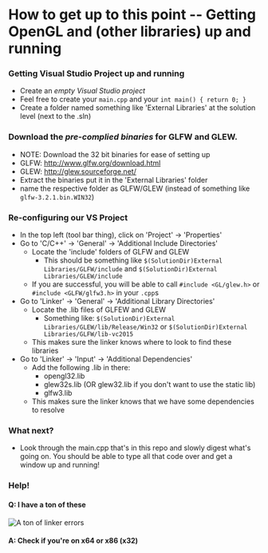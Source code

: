 # How to get up to this point -- Getting OpenGL and (other libraries) up and running

### Getting Visual Studio Project up and running
 - Create an _empty Visual Studio project_
 - Feel free to create your `main.cpp` and your `int main() { return 0; }`
 - Create a folder named something like 'External Libraries' at the solution level (next to the .sln)

### Download the _*pre-complied binaries*_ for GLFW and GLEW.
 - NOTE: Download the 32 bit binaries for ease of setting up
 - GLFW: http://www.glfw.org/download.html
 - GLEW: http://glew.sourceforge.net/
 - Extract the binaries put it in the 'External Libraries' folder
 - name the respective folder as GLFW/GLEW (instead of something like `glfw-3.2.1.bin.WIN32`)

### Re-configuring our VS Project
 - In the top left (tool bar thing), click on 'Project' -> 'Properties'
 - Go to 'C/C++' -> 'General' -> 'Additional Include Directories'
   - Locate the 'include' folders of GLFW and GLEW
      - This should be something like `$(SolutionDir)External Libraries/GLFW/include` and `$(SolutionDir)External Libraries/GLEW/include`
   - If you are successful, you will be able to call `#include <GL/glew.h>` or `#include <GLFW/glfw3.h>` in your `.cpp`s
 - Go to 'Linker' -> 'General' -> 'Additional Library Directories'
   - Locate the .lib files of GLFEW and GLEW
      - Something like: `$(SolutionDir)External Libraries/GLEW/lib/Release/Win32` or `$(SolutionDir)External Libraries/GLFW/lib-vc2015`
   - This makes sure the linker knows where to look to find these libraries
 - Go to 'Linker' -> 'Input' -> 'Additional Dependencies'
   - Add the following .lib in there:
      - opengl32.lib
      - glew32s.lib (OR glew32.lib if you don't want to use the static lib)
      - glfw3.lib
   - This makes sure the linker knows that we have some dependencies to resolve
   
### What next?
 - Look through the main.cpp that's in this repo and slowly digest what's going on. You should be able to type all that code over and get a window up and running!
   
### Help!

#### Q: I have a ton of these
![A ton of linker errors](https://i.imgur.com/GfkUrjs.png)

#### A: Check if you're on x64 or x86 (x32)
